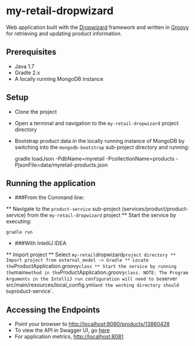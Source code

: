 # my-retail-dropwizard

Web application built with the [Dropwizard](http://www.dropwizard.io/0.9.2/docs/index.html) framework and written in [Groovy](http://www.groovy-lang.org/) for retrieving and updating product information.

## Prerequisites

* Java 1.7
* Gradle 2.x
* A locally running MongoDB instance

## Setup

* Clone the project
* Open a terminal and navigation to the `my-retail-dropwizard` project directory
* Bootstrap product data in the locally running instance of MongoDB by switching into the `mongodb-bootstrap` sub-project directory and running:

    gradle loadJson -PdbName=myretail -PcollectionName=products -PjsonFile=data/myretail-products.json

## Running the application

* ###From the Command line:

** Navigate to the `product-service` sub-project (services/product/product-service) from the `my-retail-dropwizard` project
** Start the service by executing:

    gradle run

* ###With IntelliJ IDEA

** Import project
** Select `my-retail`dropwizard` project directory
** Import project from external_model -> Gradle
** Locate the `ProductApplication.groovy` class
** Start the service by running the `main` method in the `ProductApplication.groovy` class. NOTE: The Program Arguments in the IntelliJ run configuration will need to be `server src/main/resources/local_config.yml` and the working directory should be `product-service`.

## Accessing the Endpoints

* Point your browser to [http://localhost:8080/products/13860428](http://localhost:8080/products/13860428)
* To view the API in Swagger UI, go [here](http://localhost:8080/swagger)
* For application metrics, [http://localhost:8081](http://localhost:8081)